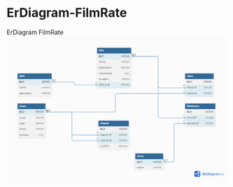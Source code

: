 # ErDiagram-FilmRate
ErDiagram FilmRate
![Screenshot of a comment on a GitHub issue showing an image, added in the Markdown, of an Octocat smiling and raising a tentacle.](FilmRate_ErDiagrama.png)
